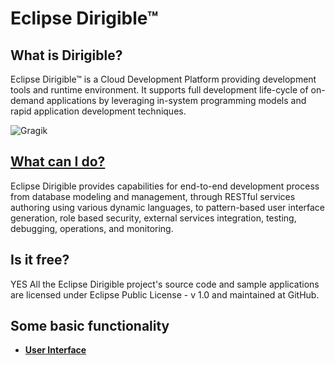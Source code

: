 # **Eclipse Dirigible™**

## **What is Dirigible?**

Eclipse Dirigible™ is a Cloud Development Platform providing development tools and runtime environment. It supports full development 
life-cycle of on-demand applications by leveraging in-system programming models and rapid application development techniques.

![Gragik](https://github.com/dirigiblelabs/curriculum/blob/master/IvaVasileva/Grafik.PNG)

## [**What can I do?**](https://github.com/dirigiblelabs/curriculum/blob/master/IvaVasileva/BasicFeatures.md)

Eclipse Dirigible provides capabilities for end-to-end development process from database modeling and management, through RESTful services
authoring using various dynamic languages, to pattern-based user interface generation, role based security, external services integration,
testing, debugging, operations, and monitoring.

## **Is it free?**

YES
All the Eclipse Dirigible project's source code and sample applications are licensed under Eclipse Public License - v 1.0 and maintained at
GitHub.

## **Some basic functionality**

- [**User Interface**](https://github.com/dirigiblelabs/curriculum/blob/master/IvaVasileva/Dirigible%20-%20Basics%20-%203.%20User%20Interface.md)




